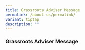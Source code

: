 ```yaml
---
title: Grassroots Adviser Message
permalink: /about-us/permalink/
variant: tiptap
description: ""
---
```

<h3><strong>Grassroots Adviser Message</strong></h3><p></p><p></p>